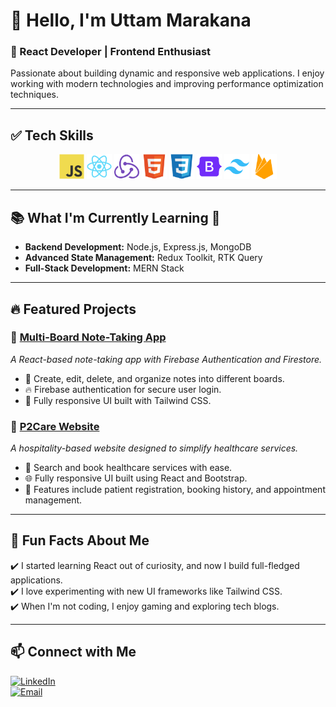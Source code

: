 # 👋 Hello, I'm Uttam Marakana  
### 🚀 React Developer | Frontend Enthusiast  

Passionate about building dynamic and responsive web applications. I enjoy working with modern technologies and improving performance optimization techniques.

---

## ✅ Tech Skills  
<p align="center">
  <img src="https://raw.githubusercontent.com/devicons/devicon/master/icons/javascript/javascript-original.svg" alt="JavaScript" width="40" height="40"/>
  <img src="https://raw.githubusercontent.com/devicons/devicon/master/icons/react/react-original.svg" alt="ReactJS" width="40" height="40"/>
  <img src="https://raw.githubusercontent.com/devicons/devicon/master/icons/redux/redux-original.svg" alt="Redux" width="40" height="40"/>
  <img src="https://raw.githubusercontent.com/devicons/devicon/master/icons/html5/html5-original.svg" alt="HTML5" width="40" height="40"/>
  <img src="https://raw.githubusercontent.com/devicons/devicon/master/icons/css3/css3-original.svg" alt="CSS3" width="40" height="40"/>
  <img src="https://raw.githubusercontent.com/devicons/devicon/master/icons/bootstrap/bootstrap-plain.svg" alt="Bootstrap" width="40" height="40"/>
  <img src="https://raw.githubusercontent.com/devicons/devicon/master/icons/tailwindcss/tailwindcss-original.svg" alt="TailwindCSS" width="40" height="40"/>
  <img src="https://raw.githubusercontent.com/devicons/devicon/master/icons/firebase/firebase-plain.svg" alt="Firebase" width="40" height="40"/>
</p>

---

## 📚 What I'm Currently Learning 🚀  
- **Backend Development:** Node.js, Express.js, MongoDB  
- **Advanced State Management:** Redux Toolkit, RTK Query  
- **Full-Stack Development:** MERN Stack  

---

## 🔥 Featured Projects  

### 📌 [Multi-Board Note-Taking App](https://github.com/uttammarakana/note-taking-app)
_A React-based note-taking app with Firebase Authentication and Firestore._  
- 📝 Create, edit, delete, and organize notes into different boards.  
- 🔥 Firebase authentication for secure user login.  
- 🚀 Fully responsive UI built with Tailwind CSS.  

### 📌 [P2Care Website](https://github.com/uttammarakana/p2care)
_A hospitality-based website designed to simplify healthcare services._  
- 🏥 Search and book healthcare services with ease.  
- 🌐 Fully responsive UI built using React and Bootstrap.  
- 🔄 Features include patient registration, booking history, and appointment management.  

---

## 🎉 Fun Facts About Me  
✔️ I started learning React out of curiosity, and now I build full-fledged applications.  
✔️ I love experimenting with new UI frameworks like Tailwind CSS.  
✔️ When I'm not coding, I enjoy gaming and exploring tech blogs.  

---

## 📫 Connect with Me  

[![LinkedIn](https://img.shields.io/badge/LinkedIn-0A66C2?style=for-the-badge&logo=linkedin&logoColor=white)](https://www.linkedin.com/in/uttam-marakana)  
[![Email](https://img.shields.io/badge/Email-D14836?style=for-the-badge&logo=gmail&logoColor=white)](mailto:uttammarakana03@gmail.com)  
